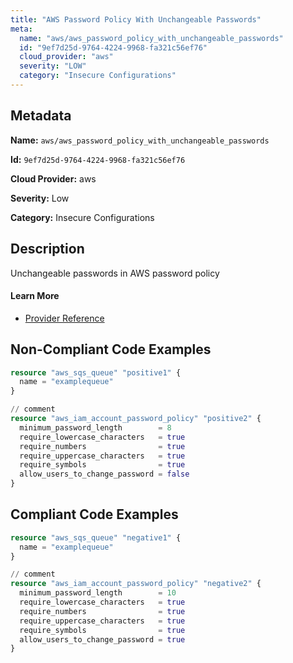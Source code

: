 ```yaml
---
title: "AWS Password Policy With Unchangeable Passwords"
meta:
  name: "aws/aws_password_policy_with_unchangeable_passwords"
  id: "9ef7d25d-9764-4224-9968-fa321c56ef76"
  cloud_provider: "aws"
  severity: "LOW"
  category: "Insecure Configurations"
---
```


## Metadata
**Name:** `aws/aws_password_policy_with_unchangeable_passwords`

**Id:** `9ef7d25d-9764-4224-9968-fa321c56ef76`

**Cloud Provider:** aws

**Severity:** Low

**Category:** Insecure Configurations

## Description
Unchangeable passwords in AWS password policy

#### Learn More

 - [Provider Reference](https://registry.terraform.io/providers/hashicorp/aws/latest/docs/resources/iam_account_password_policy)

## Non-Compliant Code Examples
```terraform
resource "aws_sqs_queue" "positive1" {
  name = "examplequeue"
}

// comment
resource "aws_iam_account_password_policy" "positive2" {
  minimum_password_length        = 8
  require_lowercase_characters   = true
  require_numbers                = true
  require_uppercase_characters   = true
  require_symbols                = true
  allow_users_to_change_password = false
}
```

## Compliant Code Examples
```terraform
resource "aws_sqs_queue" "negative1" {
  name = "examplequeue"
}

// comment
resource "aws_iam_account_password_policy" "negative2" {
  minimum_password_length        = 10
  require_lowercase_characters   = true
  require_numbers                = true
  require_uppercase_characters   = true
  require_symbols                = true
  allow_users_to_change_password = true
}
```